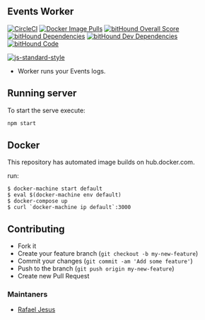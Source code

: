 ## Events Worker

[![CircleCI](https://circleci.com/gh/rafaeljesus/events-worker/tree/master.svg?style=svg)](https://circleci.com/gh/rafaeljesus/events-worker/tree/master)
[![Docker Image Pulls](https://img.shields.io/docker/pulls/rafaeljesus/events-worker.svg)](https://hub.docker.com/r/rafaeljesus/events-worker/)
[![bitHound Overall Score](https://www.bithound.io/github/rafaeljesus/events-worker/badges/score.svg)](https://www.bithound.io/github/rafaeljesus/events-worker)
[![bitHound Dependencies](https://www.bithound.io/github/rafaeljesus/events-worker/badges/dependencies.svg)](https://www.bithound.io/github/rafaeljesus/events-worker/master/dependencies/npm)
[![bitHound Dev Dependencies](https://www.bithound.io/github/rafaeljesus/events-worker/badges/devDependencies.svg)](https://www.bithound.io/github/rafaeljesus/events-worker/master/dependencies/npm)
[![bitHound Code](https://www.bithound.io/github/rafaeljesus/events-worker/badges/code.svg)](https://www.bithound.io/github/rafaeljesus/events-worker)

[![js-standard-style](https://cdn.rawgit.com/feross/standard/master/badge.svg)](https://github.com/rafaeljesus/events-worker)

* Worker runs your Events logs.

## Running server
To start the serve execute:
```bash
npm start
```

## Docker
This repository has automated image builds on hub.docker.com.

run:
```
$ docker-machine start default
$ eval $(docker-machine env default)
$ docker-compose up
$ curl `docker-machine ip default`:3000
```

## Contributing
- Fork it
- Create your feature branch (`git checkout -b my-new-feature`)
- Commit your changes (`git commit -am 'Add some feature'`)
- Push to the branch (`git push origin my-new-feature`)
- Create new Pull Request

### Maintaners

* [Rafael Jesus](https://github.com/rafaeljesus)
